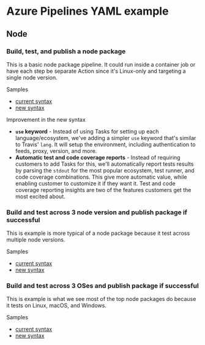# Azure Pipelines YAML example



## Node
### Build, test, and publish a node package
This is a basic node package pipeline. It could run inside a container job or have each step be separate Action since it's Linux-only and targeting a single node version.

Samples
* [current syntax](build-test-publish-node-old.yml) 
* [new syntax](build-test-publish-node-new.yml)

Improvement in the new syntax
* **`use` keyword** - Instead of using Tasks for setting up each language/ecosystem, we've adding a simpler `use` keyword that's similar to Travis' `lang`. It will setup the environment, including authentication to feeds, proxy, version, and more.
* **Automatic test and code coverage reports** - Instead of requiring customers to add Tasks for this, we'll automatically report tests results by parsing the `stdout` for the most popular ecosystem, test runner, and code coverage combinations. This give more automatic value, while enabling customer to customize it if they want it. Test and code coverage reporting insights are two of the features customers get the most excited about.

### Build and test across 3 node version and publish package if successful
This is example is more typical of a node package because it test across multiple node versions.

Samples
* [current syntax](build-test-publish-node-matrix-old.yml)
* [new syntax](build-test-publish-node-matrix-new.yml)



### Build and test across 3 OSes and publish package if successful
This is example is what we see most of the top node packages do because it tests on Linux, macOS, and Windows.

Samples
* [current syntax](build-test-publish-node-matrix-old.yml)
* [new syntax](build-test-publish-node-matrix-new.yml)